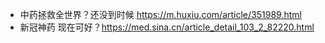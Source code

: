 * 中药拯救全世界？还没到时候 https://m.huxiu.com/article/351989.html
* 新冠神药 现在可好？https://med.sina.cn/article_detail_103_2_82220.html

